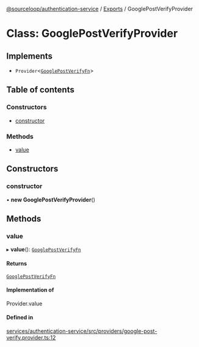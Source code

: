 [@sourceloop/authentication-service](../README.md) / [Exports](../modules.md) / GooglePostVerifyProvider

# Class: GooglePostVerifyProvider

## Implements

- `Provider`<[`GooglePostVerifyFn`](../interfaces/GooglePostVerifyFn.md)\>

## Table of contents

### Constructors

- [constructor](GooglePostVerifyProvider.md#constructor)

### Methods

- [value](GooglePostVerifyProvider.md#value)

## Constructors

### constructor

• **new GooglePostVerifyProvider**()

## Methods

### value

▸ **value**(): [`GooglePostVerifyFn`](../interfaces/GooglePostVerifyFn.md)

#### Returns

[`GooglePostVerifyFn`](../interfaces/GooglePostVerifyFn.md)

#### Implementation of

Provider.value

#### Defined in

[services/authentication-service/src/providers/google-post-verify.provider.ts:12](https://github.com/sourcefuse/loopback4-microservice-catalog/blob/a84fe677/services/authentication-service/src/providers/google-post-verify.provider.ts#L12)
